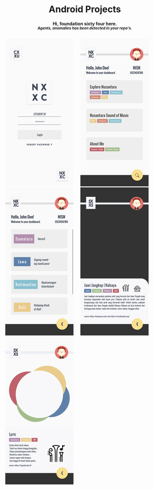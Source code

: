 <h1 align="center"> Android Projects </h1>
<h4 align = "center"> <b> Hi, foundation sixty four here. </b><br>
<i><sup> Agents, anomalies has been detected in your repo's. </sup></i></h4>



![Login](fig/s1_login.png) &emsp;
![Dash](fig/s2_dash.png) &emsp;
![Menu](fig/s3_menu.png) &emsp;
![Cloth](fig/s5_cloth.png) &emsp;
![Music](fig/s6_music.png) &emsp;
